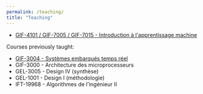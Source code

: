 ```yaml
---
permalink: /teaching/
title: "Teaching"
---
```


- [GIF-4101 / GIF-7005 / GIF-7015 - Introduction à l'apprentissage machine](https://chgagne.github.io/iaa-ulaval/english.html)

Courses previously taught:

- [GIF-3004 - Systèmes embarqués temps réel](https://setr-ulaval.github.io/)
- GIF-3000 - Architecture des microprocesseurs
- GEL-3005 - Design IV (synthèse)
- GEL-1001 - Design I (méthodologie)
- IFT-19968 - Algorithmes de l'ingénieur II
